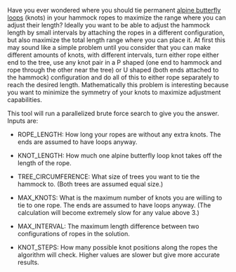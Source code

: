 Have you ever wondered where you should tie permanent [alpine butterfly loops](https://www.animatedknots.com/alpine-butterfly-loop-knot) (knots) in your hammock ropes to maximize the range where you can adjust their length? Ideally you want to be able to adjust the hammock length by small intervals by attaching the ropes in a different configuration, but also maximize the total length range where you can place it. At first this may sound like a simple problem until you consider that you can make different amounts of knots, with different intervals, turn either rope either end to the tree, use any knot pair in a P shaped (one end to hammock and rope through the other near the tree) or U shaped (both ends attached to the hammock) configuration and do all of this to either rope separately to reach the desired length. Mathematically this problem is interesting because you want to minimize the symmetry of your knots to maximize adjustment capabilities.

This tool will run a parallelized brute force search to give you the answer. Inputs are:

- ROPE_LENGTH: How long your ropes are without any extra knots. The ends are assumed to have loops anyway.
- KNOT_LENGTH: How much one alpine butterfly loop knot takes off the length of the rope.

- TREE_CIRCUMFERENCE: What size of trees you want to tie the hammock to. (Both trees are assumed equal size.)
- MAX_KNOTS: What is the maximum number of knots you are willing to tie to one rope. The ends are assumed to have loops anyway. (The calculation will become extremely slow for any value above 3.)
- MAX_INTERVAL: The maximum length difference between two configurations of ropes in the solution.

- KNOT_STEPS: How many possible knot positions along the ropes the algorithm will check. Higher values are slower but give more accurate results.